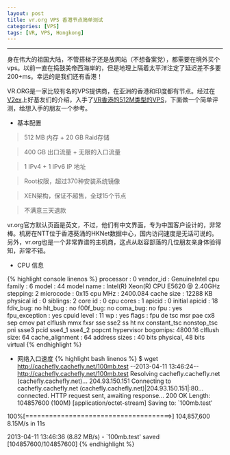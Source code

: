 ```yaml
---
layout: post
title: vr.org VPS 香港节点简单测试
categories: [VPS]
tags: [VR, VPS, Hongkong]
---
```

---------------------------------------

身在伟大的祖国大陆，不管搭梯子还是放网站（不想备案党），都需要在境外买个vps。以前一直在捣鼓美帝西海岸的，但是地理上隔着太平洋注定了延迟差不多要200+ms。幸运的是我们还有香港！

VR.ORG是一家比较有名的VPS提供商，在亚洲的香港和印度都有节点。经过在[V2ex](http://www.v2ex.com/t/65205)上好基友们的介绍，入手了[VR香港的512M类型的VPS](http://www.vr.org/?a=2306)，下面做一个简单评测，给想入手的朋友一个参考。

+ 基本配置

> 512 MB 内存 + 20 GB Raid存储

> 400 GB 出口流量 + 无限的入口流量

> 1 IPv4 + 1 IPv6 IP 地址

> Root权限，超过370种安装系统镜像

> XEN架构，保证不超售，全球15个节点

> 不满意三天退款


vr.org官方默认页面是英文，不过，他们有中文界面，专为中国客户设计的，非常棒。机房在NTT位于香港葵涌的HKNet数据中心，国内访问速度是无话可说的。另外，vr.org也是一个非常靠谱的主机商，这点从赵容部落的几位朋友亲身体验得知，非常不错。

+ CPU 信息

{% highlight console linenos %}
processor   : 0
vendor_id   : GenuineIntel
cpu family  : 6
model   : 44
model name  : Intel(R) Xeon(R) CPU   E5620  @ 2.40GHz
stepping: 2
microcode   : 0x15
cpu MHz : 2400.084
cache size  : 12288 KB
physical id : 0
siblings: 2
core id : 0
cpu cores   : 1
apicid  : 0
initial apicid  : 18
fdiv_bug: no
hlt_bug : no
f00f_bug: no
coma_bug: no
fpu : yes
fpu_exception   : yes
cpuid level : 11
wp  : yes
flags   : fpu de tsc msr pae cx8 sep cmov pat clflush mmx fxsr sse sse2 ss ht nx constant_tsc nonstop_tsc pni ssse3 pcid sse4_1 sse4_2 popcnt hypervisor
bogomips: 4800.16
clflush size: 64
cache_alignment : 64
address sizes   : 40 bits physical, 48 bits virtual
{% endhighlight %}

+ 网络入口速度
{% highlight bash linenos %}
$ wget http://cachefly.cachefly.net/100mb.test
--2013-04-11 13:46:24--  http://cachefly.cachefly.net/100mb.test
Resolving cachefly.cachefly.net (cachefly.cachefly.net)... 204.93.150.151
Connecting to cachefly.cachefly.net (cachefly.cachefly.net)|204.93.150.151|:80... connected.
HTTP request sent, awaiting response... 200 OK
Length: 104857600 (100M) [application/octet-stream]
Saving to: `100mb.test'

100%[=====================================>] 104,857,600 8.15M/s   in 11s     

2013-04-11 13:46:36 (8.82 MB/s) - `100mb.test' saved [104857600/104857600]
{% endhighlight %}

